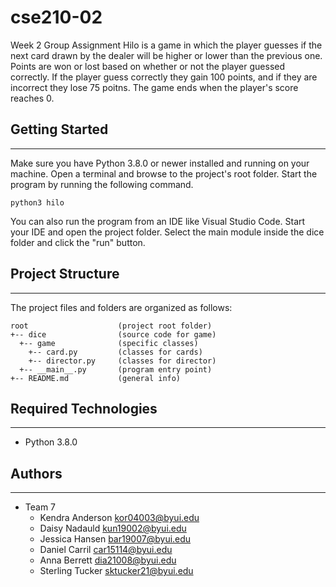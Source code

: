 # cse210-02
Week 2 Group Assignment
Hilo is a game in which the player guesses if the next card drawn by the dealer will be higher 
or lower than the previous one. Points are won or lost based on whether or not the player 
guessed correctly. If the player guess correctly they gain 100 points, and if they are incorrect
they lose 75 poitns. The game ends when the player's score reaches 0.

## Getting Started
---
Make sure you have Python 3.8.0 or newer installed and running on your machine. Open a terminal and 
browse to the project's root folder. Start the program by running the following command.
```
python3 hilo
```
You can also run the program from an IDE like Visual Studio Code. Start your IDE and open the 
project folder. Select the main module inside the dice folder and click the "run" button.

## Project Structure
---
The project files and folders are organized as follows:
```
root                    (project root folder)
+-- dice                (source code for game)
  +-- game              (specific classes)
    +-- card.py         (classes for cards)
    +-- director.py     (classes for director)
  +-- __main__.py       (program entry point)
+-- README.md           (general info)
```
## Required Technologies
---
* Python 3.8.0

## Authors
---
* Team 7
    * Kendra Anderson kor04003@byui.edu
    * Daisy Nadauld kun19002@byui.edu
    * Jessica Hansen bar19007@byui.edu
    * Daniel Carril car15114@byui.edu
    * Anna Berrett dia21008@byui.edu
    * Sterling Tucker sktucker21@byui.edu